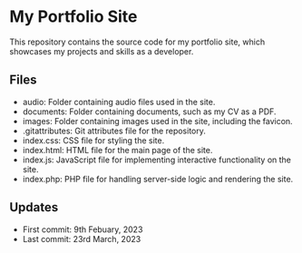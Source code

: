 <h1>My Portfolio Site</h1>
  <p>This repository contains the source code for my portfolio site, which showcases my projects and skills as a developer.</p>
  <h2>Files</h2>
  <ul>
    <li>audio: Folder containing audio files used in the site.</li>
    <li>documents: Folder containing documents, such as my CV as a PDF.</li>
    <li>images: Folder containing images used in the site, including the favicon.</li>
    <li>.gitattributes: Git attributes file for the repository.</li>
    <li>index.css: CSS file for styling the site.</li>
    <li>index.html: HTML file for the main page of the site.</li>
    <li>index.js: JavaScript file for implementing interactive functionality on the site.</li>
    <li>index.php: PHP file for handling server-side logic and rendering the site.</li>
  </ul>
  <h2>Updates</h2>
  <ul>
    <li>First commit: 9th Febuary, 2023</li>
    <li>Last commit: 23rd March, 2023</li>
  </ul>
